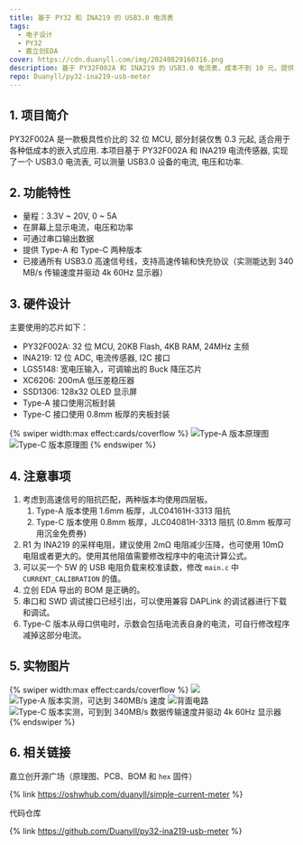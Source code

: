 ```yaml
---
title: 基于 PY32 和 INA219 的 USB3.0 电流表
tags: 
  - 电子设计
  - PY32
  - 嘉立创EDA
cover: https://cdn.duanyll.com/img/20240829160316.png
description: 基于 PY32F002A 和 INA219 的 USB3.0 电流表，成本不到 10 元，提供 Type-A 和 Type-C 版本
repo: Duanyll/py32-ina219-usb-meter
---
```


## 1. 项目简介

PY32F002A 是一款极具性价比的 32 位 MCU, 部分封装仅售 0.3 元起, 适合用于各种低成本的嵌入式应用. 本项目基于 PY32F002A 和 INA219 电流传感器, 实现了一个 USB3.0 电流表, 可以测量 USB3.0 设备的电流, 电压和功率.

## 2. 功能特性

- 量程：3.3V ~ 20V, 0 ~ 5A
- 在屏幕上显示电流，电压和功率
- 可通过串口输出数据
- 提供 Type-A 和 Type-C 两种版本
- 已接通所有 USB3.0 高速信号线，支持高速传输和快充协议（实测能达到 340 MB/s 传输速度并驱动 4k 60Hz 显示器）

## 3. 硬件设计

主要使用的芯片如下：

- PY32F002A: 32 位 MCU, 20KB Flash, 4KB RAM, 24MHz 主频
- INA219: 12 位 ADC, 电流传感器, I2C 接口
- LGS5148: 宽电压输入，可调输出的 Buck 降压芯片
- XC6206: 200mA 低压差稳压器
- SSD1306: 128x32 OLED 显示屏
- Type-A 接口使用沉板封装
- Type-C 接口使用 0.8mm 板厚的夹板封装

{% swiper width:max effect:cards/coverflow %}
![Type-A 版本原理图](https://cdn.duanyll.com/img/dd87637249734f70830abc0f47738be7.webp)
![Type-C 版本原理图](https://cdn.duanyll.com/img/5e91cd42e5514ca3b46c4b7bc7e314bf.webp)
{% endswiper %}

## 4. 注意事项

1. 考虑到高速信号的阻抗匹配，两种版本均使用四层板。
   1. Type-A 版本使用 1.6mm 板厚，JLC04161H-3313 阻抗
   2. Type-C 版本使用 0.8mm 板厚，JLC04081H-3313 阻抗 (0.8mm 板厚可用沉金免费券)
2. R1 为 INA219 的采样电阻，建议使用 2mΩ 电阻减少压降，也可使用 10mΩ 电阻或者更大的。使用其他阻值需要修改程序中的电流计算公式。
3. 可以买一个 5W 的 USB 电阻负载来校准读数，修改 `main.c` 中 `CURRENT_CALIBRATION` 的值。
4. 立创 EDA 导出的 BOM 是正确的。
5. 串口和 SWD 调试接口已经引出，可以使用兼容 DAPLink 的调试器进行下载和调试。
6. Type-C 版本从母口供电时，示数会包括电流表自身的电流，可自行修改程序减掉这部分电流。

## 5. 实物图片

{% swiper width:max effect:cards/coverflow %}
![](https://cdn.duanyll.com/img/awYfqH1dpJ643vbNNRvqTferAtY7e9I48dW5dbw6.jpeg)
![Type-A 版本实测，可达到 340MB/s 速度](https://cdn.duanyll.com/img/cuxbVfwYRXHUKGTbSKphGzy4ZpL5yusviPWQd6RW.png)
![背面电路](https://cdn.duanyll.com/img/SyLlkOayCz4kegrm1zdWc3purpefwUJec9W1kxKV.png)
![Type-C 版本实测，可到到 340MB/s 数据传输速度并驱动 4k 60Hz 显示器](https://cdn.duanyll.com/img/BtGcKHHeAabptwQRh9o13LbfsDKzcUuZhogENd3M.png)
{% endswiper %}

## 6. 相关链接

嘉立创开源广场（原理图、PCB、BOM 和 `hex` 固件）

{% link https://oshwhub.com/duanyll/simple-current-meter %}

代码仓库

{% link https://github.com/Duanyll/py32-ina219-usb-meter %}